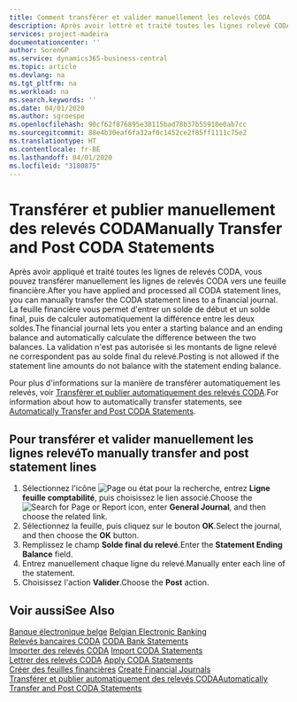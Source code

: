 ```yaml
---
title: Comment transférer et valider manuellement les relevés CODA
description: Après avoir lettré et traité toutes les lignes relevé CODA, vous pouvez transférer manuellement les lignes relevé CODA vers une feuille financière.
services: project-madeira
documentationcenter: ''
author: SorenGP
ms.service: dynamics365-business-central
ms.topic: article
ms.devlang: na
ms.tgt_pltfrm: na
ms.workload: na
ms.search.keywords: ''
ms.date: 04/01/2020
ms.author: sgroespe
ms.openlocfilehash: 90cf62f876895e30115bad78b37b55910e0ab7cc
ms.sourcegitcommit: 88e4b30eaf6fa32af0c1452ce2f85ff1111c75e2
ms.translationtype: HT
ms.contentlocale: fr-BE
ms.lasthandoff: 04/01/2020
ms.locfileid: "3180875"
---
```

# <a name="manually-transfer-and-post-coda-statements"></a><span data-ttu-id="7b89c-103">Transférer et publier manuellement des relevés CODA</span><span class="sxs-lookup"><span data-stu-id="7b89c-103">Manually Transfer and Post CODA Statements</span></span>
<span data-ttu-id="7b89c-104">Après avoir appliqué et traité toutes les lignes de relevés CODA, vous pouvez transférer manuellement les lignes de relevés CODA vers une feuille financière.</span><span class="sxs-lookup"><span data-stu-id="7b89c-104">After you have applied and processed all CODA statement lines, you can manually transfer the CODA statement lines to a financial journal.</span></span> <span data-ttu-id="7b89c-105">La feuille financière vous permet d'entrer un solde de début et un solde final, puis de calculer automatiquement la différence entre les deux soldes.</span><span class="sxs-lookup"><span data-stu-id="7b89c-105">The financial journal lets you enter a starting balance and an ending balance and automatically calculate the difference between the two balances.</span></span> <span data-ttu-id="7b89c-106">La validation n'est pas autorisée si les montants de ligne relevé ne correspondent pas au solde final du relevé.</span><span class="sxs-lookup"><span data-stu-id="7b89c-106">Posting is not allowed if the statement line amounts do not balance with the statement ending balance.</span></span>  

<span data-ttu-id="7b89c-107">Pour plus d'informations sur la manière de transférer automatiquement les relevés, voir [Transférer et publier automatiquement des relevés CODA](how-to-automatically-transfer-and-post-coda-statements.md).</span><span class="sxs-lookup"><span data-stu-id="7b89c-107">For information about how to automatically transfer statements, see [Automatically Transfer and Post CODA Statements](how-to-automatically-transfer-and-post-coda-statements.md).</span></span>  

## <a name="to-manually-transfer-and-post-statement-lines"></a><span data-ttu-id="7b89c-108">Pour transférer et valider manuellement les lignes relevé</span><span class="sxs-lookup"><span data-stu-id="7b89c-108">To manually transfer and post statement lines</span></span>  

1.  <span data-ttu-id="7b89c-109">Sélectionnez l'icône ![Page ou état pour la recherche](../../media/ui-search/search_small.png "Icône Page ou état pour la recherche"), entrez **Ligne feuille comptabilité**, puis choisissez le lien associé.</span><span class="sxs-lookup"><span data-stu-id="7b89c-109">Choose the ![Search for Page or Report](../../media/ui-search/search_small.png "Search for Page or Report icon") icon, enter **General Journal**, and then choose the related link.</span></span>  
2.  <span data-ttu-id="7b89c-110">Sélectionnez la feuille, puis cliquez sur le bouton **OK**.</span><span class="sxs-lookup"><span data-stu-id="7b89c-110">Select the journal, and then choose the **OK** button.</span></span>  
3.  <span data-ttu-id="7b89c-111">Remplissez le champ **Solde final du relevé**.</span><span class="sxs-lookup"><span data-stu-id="7b89c-111">Enter the **Statement Ending Balance** field.</span></span>  
4.  <span data-ttu-id="7b89c-112">Entrez manuellement chaque ligne du relevé.</span><span class="sxs-lookup"><span data-stu-id="7b89c-112">Manually enter each line of the statement.</span></span>  
5.  <span data-ttu-id="7b89c-113">Choisissez l'action **Valider**.</span><span class="sxs-lookup"><span data-stu-id="7b89c-113">Choose the **Post** action.</span></span>  

## <a name="see-also"></a><span data-ttu-id="7b89c-114">Voir aussi</span><span class="sxs-lookup"><span data-stu-id="7b89c-114">See Also</span></span>  
 <span data-ttu-id="7b89c-115">[Banque électronique belge](belgian-electronic-banking.md) </span><span class="sxs-lookup"><span data-stu-id="7b89c-115">[Belgian Electronic Banking](belgian-electronic-banking.md) </span></span>  
 <span data-ttu-id="7b89c-116">[Relevés bancaires CODA](coda-bank-statements.md) </span><span class="sxs-lookup"><span data-stu-id="7b89c-116">[CODA Bank Statements](coda-bank-statements.md) </span></span>  
 <span data-ttu-id="7b89c-117">[Importer des relevés CODA](how-to-import-coda-statements.md) </span><span class="sxs-lookup"><span data-stu-id="7b89c-117">[Import CODA Statements](how-to-import-coda-statements.md) </span></span>  
 <span data-ttu-id="7b89c-118">[Lettrer des relevés CODA](how-to-apply-coda-statements.md) </span><span class="sxs-lookup"><span data-stu-id="7b89c-118">[Apply CODA Statements](how-to-apply-coda-statements.md) </span></span>  
 <span data-ttu-id="7b89c-119">[Créer des feuilles financières](how-to-create-financial-journals.md) </span><span class="sxs-lookup"><span data-stu-id="7b89c-119">[Create Financial Journals](how-to-create-financial-journals.md) </span></span>  
 [<span data-ttu-id="7b89c-120">Transférer et publier automatiquement des relevés CODA</span><span class="sxs-lookup"><span data-stu-id="7b89c-120">Automatically Transfer and Post CODA Statements</span></span>](how-to-automatically-transfer-and-post-coda-statements.md)
